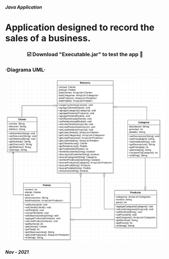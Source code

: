 ##### Java Application
# Application designed to record the sales of a business.

### <p align=center color=blue> :ballot_box_with_check: Download "Executable.jar" to test the app  :small_blue_diamond:</p>

### ·Diagrama UML·

![Image text](https://github.com/EugeniaMatto/appJava/blob/main/UML.png)

##### Nov - 2021 
